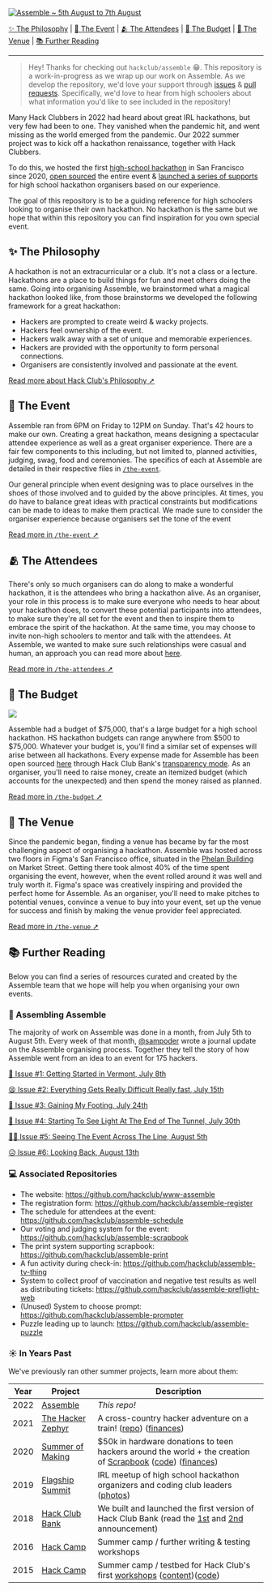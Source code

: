 [![Assemble ~ 5th August to 7th August](https://user-images.githubusercontent.com/39828164/184644927-e0c0baef-e299-4e91-9136-784090a1e098.png)](https://assemble.hackclub.com/launch)

[✨ The Philosophy](#-the-philosophy) | [📆 The Event](#-the-event) | [🫂 The Attendees](#-the-attendees) | [💸 The Budget](#-the-budget) | [📌 The Venue](#-the-venue) | [📚 Further Reading](#-further-reading)

---

<!--
- who, what, when, where, why
- what happened at the event
	- what happens at a good hackathon & outputs
	- schedule
	- organized activities
	- attendee experience
    - swag and prizes
- who showed up
    - marketing
    - gwc & kwk
- budgetting
	- food
	- sponsors
		- reason we funded ourselves
		- tools for funding written for someone deciding to run an event
		- meginar, etc.
- where do I host it?
	- getting Figma
	- other venues we attempted (github, no responses, venues we considered as backups)
!-->

> Hey! Thanks for checking out `hackclub/assemble` :grin:. This repository is a work-in-progress as we wrap up our work on Assemble. As we develop the repository, we'd love your support through [issues](https://github.com/hackclub/assemble/issues) & [pull requests](https://github.com/hackclub/assemble/pulls). Specifically, we'd love to hear from high schoolers about what information you'd like to see included in the repository!

Many Hack Clubbers in 2022 had heard about great IRL hackathons, but very few had been to one. They vanished when the pandemic hit, and went missing as the world emerged from the pandemic. Our 2022 summer project was to kick off a hackathon renaissance, together with Hack Clubbers.

To do this, we hosted the first [high-school hackathon](https://twitter.com/hackclub/status/1556433548361338881) in San Francisco since 2020, [open sourced](https://github.com/hackclub/assemble) the entire event & [launched a series of supports](https://hackclub.com/hackathons/) for high school hackathon organisers based on our experience.

The goal of this repository is to be a guiding reference for high schoolers looking to organise their own hackathon. No hackathon is the same but we hope that within this repository you can find inspiration for you own special event.

## ✨ The Philosophy

A hackathon is not an extracurricular or a club. It's not a class or a lecture. Hackathons are a place to build things for fun and meet others doing the same. Going into organising Assemble, we brainstormed what a magical hackathon looked like, from those brainstorms we developed the following framework for a great hackathon:

- Hackers are prompted to create weird & wacky projects.
- Hackers feel ownership of the event.
- Hackers walk away with a set of unique and memorable experiences.
- Hackers are provided with the opportunity to form personal connections.
- Organisers are consistently involved and passionate at the event.

[Read more about Hack Club's Philosophy ➚](https://hackclub.com/philosophy/)

## 📆 The Event

Assemble ran from 6PM on Friday to 12PM on Sunday. That's 42 hours to make our own. Creating a great hackathon, means designing a spectacular attendee experience as well as a great organiser experience. There are a fair few components to this including, but not limited to, planned activities, judging, swag, food and ceremonies. The specifics of each at Assemble are detailed in their respective files in [`/the-event`](/the-event).

Our general principle when event designing was to place ourselves in the shoes of those involved and to guided by the above principles. At times, you do have to balance great ideas with practical constraints but modifications can be made to ideas to make them practical. We made sure to consider the organiser experience because organisers set the tone of the event

[Read more in `/the-event` ➚](/the-event)

## 🫂 The Attendees

There's only so much organisers can do along to make a wonderful hackathon, it is the attendees who bring a hackathon alive. As an organiser, your role in this process is to make sure everyone who needs to hear about your hackathon does, to convert these potential participants into attendees, to make sure they're all set for the event and then to inspire them to embrace the spirit of the hackathon. At the same time, you may choose to invite non-high schoolers to mentor and talk with the attendees. At Assemble, we wanted to make sure such relationships were casual and human, an approach you can read more about [here]().

[Read more in `/the-attendees` ➚](/the-attendees)

## 💸 The Budget

[![](https://img.shields.io/endpoint?url=https%3A%2F%2Fbank-shields.hackclub.com%2Forganizations%2Fassemble%2Fbalance)](https://bank.hackclub.com/assemble)

Assemble had a budget of \$75,000, that's a large budget for a high school hackathon. HS hackathon budgets can range anywhere from \$500 to \$75,000. Whatever your budget is, you'll find a similar set of expenses will arise between all hackathons. Every expense made for Assemble has been open sourced [here](https://bank.hackclub.com/assemble) through Hack Club Bank's [transparency mode](<https://headwayapp.co/bank-changelog/transparent-finances-(optional-feature)-151427>). As an organiser, you'll need to raise money, create an itemized budget (which accounts for the unexpected) and then spend the money raised as planned.

[Read more in `/the-budget` ➚](/the-budget)

## 📌 The Venue

Since the pandemic began, finding a venue has became by far the most challenging aspect of organising a hackathon. Assemble was hosted across two floors in Figma's San Francisco office, situated in the [Phelan Building](https://en.wikipedia.org/wiki/Phelan_Building) on Market Street. Getting there took almost 40% of the time spent organising the event, however, when the event rolled around it was well and truly worth it. Figma's space was creatively inspiring and provided the perfect home for Assemble. As an organiser, you'll need to make pitches to potential venues, convince a venue to buy into your event, set up the venue for success and finish by making the venue provider feel appreciated.

[Read more in `/the-venue` ➚](/the-venue)

## 📚 Further Reading

Below you can find a series of resources curated and created by the Assemble team that we hope will help you when organising your own events.

### 📝 Assembling Assemble

The majority of work on Assemble was done in a month, from July 5th to August 5th. Every week of that month, [@sampoder](https://github.com/sampoder) wrote a journal update on the Assemble organising process. Together they tell the story of how Assemble went from an idea to an event for 175 hackers.

[👋 Issue #1: Getting Started in Vermont, July 8th](updates/1.md)

[😫 Issue #2: Everything Gets Really Difficult Really fast, July 15th](updates/2.md)

[👣 Issue #3: Gaining My Footing, July 24th](updates/3.md)

[🎉 Issue #4: Starting To See Light At The End of The Tunnel, July 30th](updates/4.md)

[👨‍🚒 Issue #5: Seeing The Event Across The Line, August 5th](updates/5.md)

[😥 Issue #6: Looking Back, August 13th](updates/6.md)

### 💻 Associated Repositories

- The website: https://github.com/hackclub/www-assemble
- The registration form: https://github.com/hackclub/assemble-register
- The schedule for attendees at the event: https://github.com/hackclub/assemble-schedule
- Our voting and judging system for the event: https://github.com/hackclub/assemble-scrapbook
- The print system supporting scrapbook: https://github.com/hackclub/assemble-print
- A fun activity during check-in: https://github.com/hackclub/assemble-tv-thing
- System to collect proof of vaccination and negative test results as well as distributing tickets: https://github.com/hackclub/assemble-preflight-web
- (Unused) System to choose prompt: https://github.com/hackclub/assemble-prompter
- Puzzle leading up to launch: https://github.com/hackclub/assemble-puzzle

### ☀️ In Years Past

We've previously ran other summer projects, learn more about them:

| Year | Project                                                            | Description                                                                                                                                                                                                                                                                           |
| ---- | ------------------------------------------------------------------ | ------------------------------------------------------------------------------------------------------------------------------------------------------------------------------------------------------------------------------------------------------------------------------------- |
| 2022 | [Assemble](https://assemble.hackclub.com)                          | _This repo!_                                                                                                                                                                                                                                                                          |
| 2021 | [The Hacker Zephyr](https://github.com/hackclub/the-hacker-zephyr) | A cross-country hacker adventure on a train! ([repo](https://github.com/hackclub/the-hacker-zephyr)) ([finances](https://bank.hackclub.com/zephyr))                                                                                                                                   |
| 2020 | [Summer of Making](https://summer.hackclub.com)                    | $50k in hardware donations to teen hackers around the world + the creation of [Scrapbook](https://scrapbook.hackclub.com) ([code](https://github.com/hackclub/scrapbook)) ([finances](https://bank.hackclub.com/summer-of-making))                                                    |
| 2019 | [Flagship Summit](https://flagship.hackclub.com)                   | IRL meetup of high school hackathon organizers and coding club leaders ([photos](https://photos.google.com/share/AF1QipO3hb2mN-Q16icE-M16d-06uHyXLmvd3Rw6b_f_oosfAX9SnOvnouPOyO79P7pR7Q?key=anphZTNFUERPWXV3YnJQV2VzVVVFMFFVcGRDc3hB))                                                |
| 2018 | [Hack Club Bank](https://hackclub.com/bank/)                       | We built and launched the first version of Hack Club Bank (read the [1st](https://medium.com/hackclub/hack-club-bank-a-bank-for-student-hackers-e5d894ea5375) and [2nd](https://medium.com/hackclub/hack-club-bank-is-now-live-for-everyone-including-you-884f7f54836f) announcement) |
| 2016 | [Hack Camp](https://github.com/hackclub/camp/tree/master/2016)     | Summer camp / further writing & testing workshops                                                                                                                                                                                                                                     |
| 2015 | [Hack Camp](https://github.com/hackclub/camp/tree/master/2015)     | Summer camp / testbed for Hack Club's first [workshops](https://workshops.hackclub.com) ([content](https://github.com/hackclub/hackclub/tree/main/workshops#readme))([code](https://github.com/hackclub/workshops))                                                                   |
